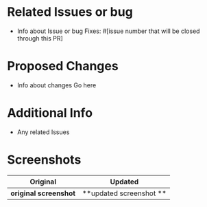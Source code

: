 # Related Issues or bug
  - Info about Issue or bug
 Fixes: #[issue number that will be closed through this PR]
 
# Proposed Changes
 - Info about changes Go here
 
# Additional Info
  - Any related Issues 
  
# Screenshots

 Original           | Updated
 :--------------------: |:--------------------:
 **original screenshot** | **updated screenshot **|
